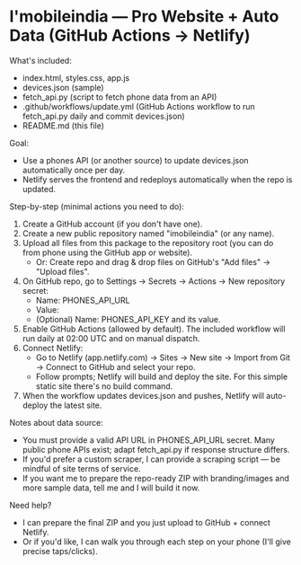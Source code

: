 
I'mobileindia — Pro Website + Auto Data (GitHub Actions -> Netlify)
=================================================================

What's included:
- index.html, styles.css, app.js
- devices.json (sample)
- fetch_api.py (script to fetch phone data from an API)
- .github/workflows/update.yml (GitHub Actions workflow to run fetch_api.py daily and commit devices.json)
- README.md (this file)

Goal:
- Use a phones API (or another source) to update devices.json automatically once per day.
- Netlify serves the frontend and redeploys automatically when the repo is updated.

Step-by-step (minimal actions you need to do):
1) Create a GitHub account (if you don't have one).
2) Create a new public repository named "imobileindia" (or any name).
3) Upload all files from this package to the repository root (you can do from phone using the GitHub app or website).
   - Or: Create repo and drag & drop files on GitHub's "Add files" -> "Upload files".
4) On GitHub repo, go to Settings -> Secrets -> Actions -> New repository secret:
   - Name: PHONES_API_URL
   - Value: <the phones API endpoint that returns JSON list of phones>
   - (Optional) Name: PHONES_API_KEY and its value.
5) Enable GitHub Actions (allowed by default). The included workflow will run daily at 02:00 UTC and on manual dispatch.
6) Connect Netlify:
   - Go to Netlify (app.netlify.com) -> Sites -> New site -> Import from Git -> Connect to GitHub and select your repo.
   - Follow prompts; Netlify will build and deploy the site. For this simple static site there's no build command.
7) When the workflow updates devices.json and pushes, Netlify will auto-deploy the latest site.

Notes about data source:
- You must provide a valid API URL in PHONES_API_URL secret. Many public phone APIs exist; adapt fetch_api.py if response structure differs.
- If you'd prefer a custom scraper, I can provide a scraping script — be mindful of site terms of service.
- If you want me to prepare the repo-ready ZIP with branding/images and more sample data, tell me and I will build it now.

Need help?
- I can prepare the final ZIP and you just upload to GitHub + connect Netlify.
- Or if you'd like, I can walk you through each step on your phone (I'll give precise taps/clicks).
